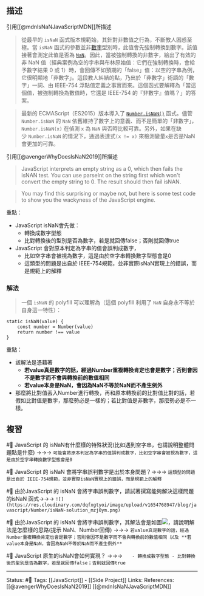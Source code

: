 
## 描述
引用[[@mdnIsNaNJavaScriptMDN]]所描述
> 從最早的 `isNaN` 函式版本規範始，其針對非數值之行為，不斷教人困惑至極。當 `isNaN` 函式的參數並非[數字](http://es5.github.com/#x8.5 "http://es5.github.com/#x8.5")型別時，此值會先強制轉換到數字。該值接著會測定此值是否為 [`NaN`](https://developer.mozilla.org/zh-TW/docs/Web/JavaScript/Reference/Global_Objects/NaN)。因此，當被強制轉換的非數字，給出了有效的非 NaN 值（經典案例為空的字串與布林原始值：它們在強制轉換時，會給予數字結果 0 或 1）時，會回傳不如預期的「false」值：以空的字串為例，它很明顯地「非數字」。這段教人糾結的點，乃出於「非數字」術語的「數字」一詞、由 IEEE-754 浮點值定義之事實而來。這個函式要解釋為「當這個值，被強制轉換為數值時，它還是 IEEE-754 的『非數字』值嗎？」的答案。

> 最新的 ECMAScript（ES2015）版本導入了 [`Number.isNaN()`](https://developer.mozilla.org/zh-TW/docs/Web/JavaScript/Reference/Global_Objects/Number/isNaN) 函式。儘管 `Number.isNaN` 的 `NaN` 依舊維持了數字上的意義、而不是簡單的「非數字」，`Number.isNaN(x)` 在偵測 `x` 為 `NaN` 與否時比較可靠。另外，如果在缺少 `Number.isNaN` 的情況下，通過表達式`(x != x)` 來檢測變量`x`是否是NaN會更加的可靠。

引用[[@avengerWhyDoesIsNaN2019]]所描述
> JavaScript interprets an empty string as a 0, which then fails the isNAN test. You can use parseInt on the string first which won't convert the empty string to 0. The result should then fail isNAN.

> You may find this surprising or maybe not, but here is some test code to show you the wackyness of the JavaScript engine.


重點：
- JavaScript isNaN會先做：
	- 轉換成數字型態
	- 比對轉換後的型別是否為數字，若是就回傳false；否則就回傳true
- JavaScript 會對原本判定為字串的值會誤判成數字，
	- 比如空字串會被視為數字，這是由於空字串轉換數字型態會是0
	- 這類型的問題是出自於 IEEE-754規範，並非實際isNaN實現上的錯誤，而是規範上的解釋

### 解法
> 一個 `isNaN` 的 polyfill 可以理解為（這個 polyfill 利用了 `NaN` 自身永不等於自身這一特性）：

```
static isNaN(value) {
	const number = Number(value)
	return number !== value
}
```

重點：
- 該解法是憑藉著 
	- **若value真是數字的話，經過Number重複轉換肯定也會是數字；否則會因不是數字而不會與轉換前的數值相同** 
	- **若value本身是NaN，會因為NaN不等於NaN而不產生例外**
- 那麼將比對值丟入Number進行轉換，再和原本轉換前的比對值比對的話，若假如比對值是數字，那麼勢必是一樣的；若比對值是非數字，那麼勢必是不一樣。
## 複習
#🧠 JavaScript 的 isNaN有什麼樣的特殊狀況(比如遇到空字串，也請說明整體問題點是什麼) ->->-> `可能會將原本判定為字串的值誤判成數字，比如空字串會被視為數字，這是由於空字串轉換數字型態會是0`
<!--SR:!2023-02-27,10,250-->


#🧠 JavaScript 的 isNaN 會將字串誤判數字是出於本身問題？->->-> `這類型的問題是出自於 IEEE-754規範，並非實際isNaN實現上的錯誤，而是規範上的解釋`
<!--SR:!2023-04-11,191,250-->

#🧠 由於JavaScript 的 isNaN 會將字串誤判數字，請試著撰寫能夠解決這樣問題的isNaN 函式->->-> `![](https://res.cloudinary.com/dqfxgtyoi/image/upload/v1654768947/blog/javascript/Number/isNaN-solution_mzj0ym.png)`
<!--SR:!2023-03-29,180,250-->

#🧠 由於JavaScript 的 isNaN 會將字串誤判數字，其解法會是如圖![](https://res.cloudinary.com/dqfxgtyoi/image/upload/v1654768947/blog/javascript/Number/isNaN-solution_mzj0ym.png)，請說明解法是怎麼樣的思路(提示 NaN、Number回傳) ->->-> `若value真是數字的話，經過Number重複轉換肯定也會是數字；否則會因不是數字而不會與轉換前的數值相同 以及 **若value本身是NaN，會因為NaN不等於NaN而不產生例外**`
<!--SR:!2024-03-04,382,250-->

#🧠 JavaScript 原生的isNaN會如何實現？ ->->-> `	- 轉換成數字型態 - 比對轉換後的型別是否為數字，若是就回傳false；否則就回傳true`
<!--SR:!2023-02-26,9,250-->


---
Status: #🌱 
Tags:
[[JavaScript]] - [[Side Project]]
Links:
References:
[[@avengerWhyDoesIsNaN2019]]
[[@mdnIsNaNJavaScriptMDN]]